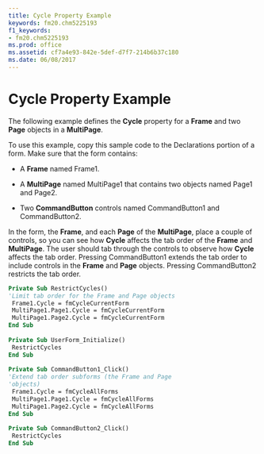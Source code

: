 ```yaml
---
title: Cycle Property Example
keywords: fm20.chm5225193
f1_keywords:
- fm20.chm5225193
ms.prod: office
ms.assetid: cf7a4e93-842e-5def-d7f7-214b6b37c180
ms.date: 06/08/2017
---
```



# Cycle Property Example

The following example defines the  **Cycle** property for a **Frame** and two **Page** objects in a **MultiPage**.

To use this example, copy this sample code to the Declarations portion of a form. Make sure that the form contains:




- A  **Frame** named Frame1.
    
- A  **MultiPage** named MultiPage1 that contains two objects named Page1 and Page2.
    
- Two  **CommandButton** controls named CommandButton1 and CommandButton2.
    

In the form, the  **Frame**, and each **Page** of the **MultiPage**, place a couple of controls, so you can see how **Cycle** affects the tab order of the **Frame** and **MultiPage**.
The user should tab through the controls to observe how  **Cycle** affects the tab order. Pressing CommandButton1 extends the tab order to include controls in the **Frame** and **Page** objects. Pressing CommandButton2 restricts the tab order.



```vb
Private Sub RestrictCycles() 
'Limit tab order for the Frame and Page objects 
 Frame1.Cycle = fmCycleCurrentForm 
 MultiPage1.Page1.Cycle = fmCycleCurrentForm 
 MultiPage1.Page2.Cycle = fmCycleCurrentForm 
End Sub 
 
Private Sub UserForm_Initialize() 
 RestrictCycles 
End Sub 
 
Private Sub CommandButton1_Click() 
'Extend tab order subforms (the Frame and Page 
'objects) 
 Frame1.Cycle = fmCycleAllForms 
 MultiPage1.Page1.Cycle = fmCycleAllForms 
 MultiPage1.Page2.Cycle = fmCycleAllForms 
End Sub 
 
Private Sub CommandButton2_Click() 
 RestrictCycles 
End Sub
```


